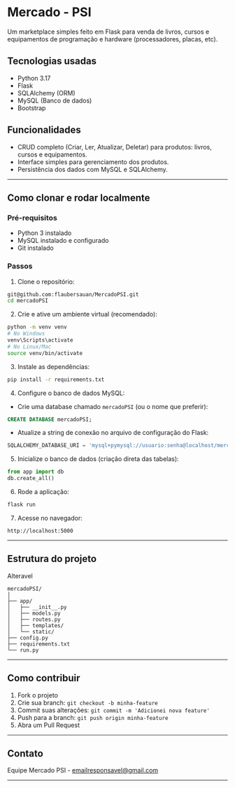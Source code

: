 # Mercado - PSI

Um marketplace simples feito em Flask para venda de livros, cursos e equipamentos de programação e hardware (processadores, placas, etc).

## Tecnologias usadas

* Python 3.17
* Flask
* SQLAlchemy (ORM)
* MySQL (Banco de dados)
* Bootstrap 

## Funcionalidades

* CRUD completo (Criar, Ler, Atualizar, Deletar) para produtos: livros, cursos e equipamentos.
* Interface simples para gerenciamento dos produtos.
* Persistência dos dados com MySQL e SQLAlchemy.

---

## Como clonar e rodar localmente

### Pré-requisitos

* Python 3 instalado
* MySQL instalado e configurado
* Git instalado

### Passos

1. Clone o repositório:

```bash
git@github.com:flaubersauan/MercadoPSI.git
cd mercadoPSI
```

2. Crie e ative um ambiente virtual (recomendado):

```bash
python -m venv venv
# No Windows
venv\Scripts\activate
# No Linux/Mac
source venv/bin/activate
```

3. Instale as dependências:

```bash
pip install -r requirements.txt
```

4. Configure o banco de dados MySQL:

* Crie uma database chamado `mercadoPSI` (ou o nome que preferir):

```sql
CREATE DATABASE mercadoPSI;
```

* Atualize a string de conexão no arquivo de configuração do Flask:

```python
SQLALCHEMY_DATABASE_URI = 'mysql+pymysql://usuario:senha@localhost/mercadoPSI'
```

5. Inicialize o banco de dados (criação direta das tabelas):

```python
from app import db
db.create_all()
```

6. Rode a aplicação:

```bash
flask run
```

7. Acesse no navegador:

```
http://localhost:5000
```

---

## Estrutura do projeto

Alteravel

```
mercadoPSI/
│
├── app/
│   ├── __init__.py
│   ├── models.py
│   ├── routes.py
│   ├── templates/
│   └── static/
├── config.py
├── requirements.txt
└── run.py
```

---

## Como contribuir

1. Fork o projeto
2. Crie sua branch: `git checkout -b minha-feature`
3. Commit suas alterações: `git commit -m 'Adicionei nova feature'`
4. Push para a branch: `git push origin minha-feature`
5. Abra um Pull Request

---

## Contato

Equipe Mercado PSI - [emailresponsavel@gmail.com](mailto:paulofernandesalves30@gmail.com)

---

